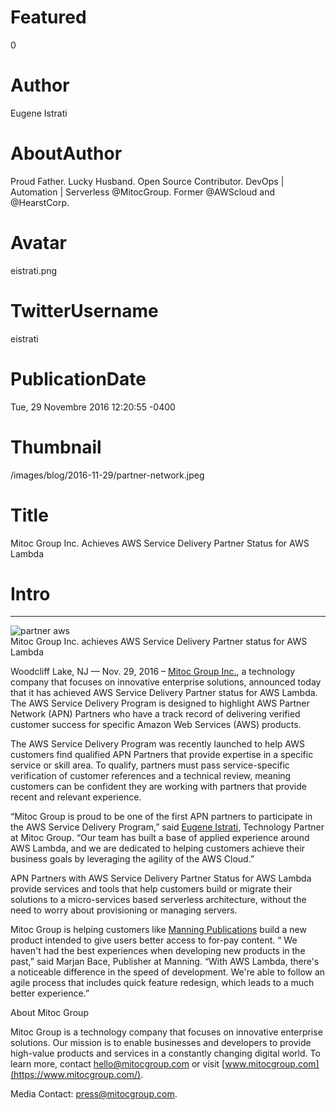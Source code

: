 # Featured
0

# Author
Eugene Istrati

# AboutAuthor
Proud Father. Lucky Husband. Open Source Contributor. DevOps | Automation | Serverless @MitocGroup. Former @AWScloud and @HearstCorp.

# Avatar
eistrati.png

# TwitterUsername
eistrati

# PublicationDate
Tue, 29 Novembre 2016 12:20:55 -0400

# Thumbnail
/images/blog/2016-11-29/partner-network.jpeg

# Title
Mitoc Group Inc. Achieves AWS Service Delivery Partner Status for AWS Lambda

# Intro

---

<div class="padd25px">
    <img src="/images/blog/2016-11-29/partner-network.jpeg" alt="partner aws" />
    <div class="center img-description">
       Mitoc Group Inc. achieves AWS Service Delivery Partner status for AWS Lambda
    </div>
</div>

Woodcliff Lake, NJ — Nov. 29, 2016 – [Mitoc Group Inc.](https://www.mitocgroup.com/), a technology company that focuses on innovative enterprise solutions, announced today that it has achieved AWS Service Delivery Partner status for AWS Lambda. The AWS Service Delivery Program is designed to highlight AWS Partner Network (APN) Partners who have a track record of delivering verified customer success for specific Amazon Web Services (AWS) products.

The AWS Service Delivery Program was recently launched to help AWS customers find qualified APN Partners that provide expertise in a specific service or skill area. To qualify, partners must pass service-specific verification of customer references and a technical review, meaning customers can be confident they are working with partners that provide recent and relevant experience.

“Mitoc Group is proud to be one of the first APN partners to participate in the AWS Service Delivery Program,” said [Eugene Istrati](https://linkedin.com/in/eistrati), Technology Partner at Mitoc Group. “Our team has built a base of applied experience around AWS Lambda, and we are dedicated to helping customers achieve their business goals by leveraging the agility of the AWS Cloud.”

APN Partners with AWS Service Delivery Partner Status for AWS Lambda provide services and tools that help customers build or migrate their solutions to a micro-services based serverless architecture, without the need to worry about provisioning or managing servers.

Mitoc Group is helping customers like [Manning Publications](https://www.manning.com/) build a new product intended to give users better access to for-pay content. “ We haven't had the best experiences when developing new products in the past,” said Marjan Bace, Publisher at Manning. “With AWS Lambda, there's a noticeable difference in the speed of development. We're able to follow an agile process that includes quick feature redesign, which leads to a much better experience.”

About Mitoc Group

Mitoc Group is a technology company that focuses on innovative enterprise solutions. Our mission is to enable businesses and developers to provide high-value products and services in a constantly changing digital world. To learn more, contact [hello@mitocgroup.com](mailto:hello@mitocgroup.com) or visit [www.mitocgroup.com](https://www.mitocgroup.com/).

Media Contact: [press@mitocgroup.com](mailto:press@mitocgroup.com).
